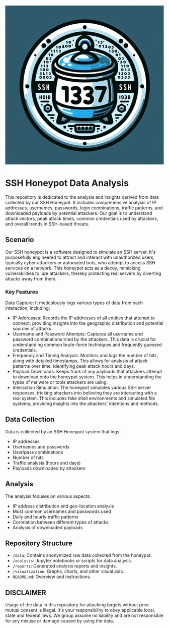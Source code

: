 ![SSH Honeypot](./logo.webp)

# SSH Honeypot Data Analysis
This repository is dedicated to the analysis and insights derived from data collected by our SSH Honeypot. It includes comprehensive analysis of IP addresses, usernames, passwords, login combinations, traffic patterns, and downloaded payloads by potential attackers. Our goal is to understand attack vectors, peak attack times, common credentials used by attackers, and overall trends in SSH-based threats.

## Scenario
Our SSH honeypot is a software designed to simulate an SSH server. It's purposefully engineered to attract and interact with unauthorized users, typically cyber attackers or automated bots, who attempt to access SSH services on a network. This honeypot acts as a decoy, mimicking vulnerabilities to lure attackers, thereby protecting real servers by diverting attacks away from them.

### Key Features
Data Capture: It meticulously logs various types of data from each interaction, including:
- IP Addresses: Records the IP addresses of all entities that attempt to connect, providing insights into the geographic distribution and potential sources of attacks.
- Username and Password Attempts: Captures all username and password combinations tried by the attackers. This data is crucial for understanding common brute-force techniques and frequently guessed credentials.
- Frequency and Timing Analysis: Monitors and logs the number of hits, along with detailed timestamps. This allows for analysis of attack patterns over time, identifying peak attack hours and days.
- Payload Downloads: Keeps track of any payloads that attackers attempt to download onto the honeypot system. This helps in understanding the types of malware or tools attackers are using.
- Interaction Simulation: The honeypot simulates various SSH server responses, tricking attackers into believing they are interacting with a real system. This includes fake shell environments and simulated file systems, providing insights into the attackers' intentions and methods.

## Data Collection
Data is collected by an SSH Honeypot system that logs:
- IP addresses
- Usernames and passwords
- User/pass combinations
- Number of hits
- Traffic analysis (hours and days)
- Payloads downloaded by attackers

## Analysis
The analysis focuses on various aspects:
- IP address distribution and geo-location analysis
- Most common usernames and passwords used
- Daily and hourly traffic patterns
- Correlation between different types of attacks
- Analysis of downloaded payloads

## Repository Structure
- `/data`: Contains anonymized raw data collected from the honeypot.
- `/analysis`: Jupyter notebooks or scripts for data analysis.
- `/reports`: Generated analysis reports and insights.
- `/visualization`: Graphs, charts, and other visual aids.
- `README.md`: Overview and instructions.

## DISCLAIMER
Usage of the data in this repository for attacking targets without prior mutual consent is illegal. It's your responsibility to obey applicable local, state and federal laws.
We group assume no liability and are not responsible for any misuse or damage caused by using the data.
